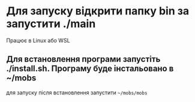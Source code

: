 # Для запуску відкрити папку bin за запустити ./main
 Працює в Linux або WSL
## Для встановлення програми запустіть ./install.sh. Програму буде інстальовано в ~/mobs
для запуску після встановлення запустити ``~/mobs/mobs``


